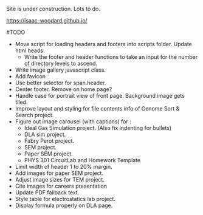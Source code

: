 Site is under construction. Lots to do.

https://isaac-woodard.github.io/

#TODO
- Move script for loading headers and footers into scripts folder. Update html heads.
  - Write the footer and header functions to take an input for the number of directory levels to ascend.
- Write image gallery javascript class.
- Add favicon
- Use better selector for span.header.
- Center footer. Remove on home page?
- Handle case for portrait view of front page. Background image gets tiled.
- Improve layout and styling for file contents info of Genome Sort & Search project.
- Figure out image carousel (with captions) for :
  - Ideal Gas Simulation project. (Also fix indenting for bullets)
  - DLA sim project.
  - Fabry Perot project.
  - SEM project.
  - Paper SEM project.
  - PHYS 301 CircuitLab and Homework Template
- Limit width of header 1 to 20% margin.
- Add images for paper SEM project.
- Adjust image sizes for TEM project.
- Cite images for careers presentation
- Update PDF fallback text.
- Style table for electrostatics lab project.
- Display formula properly on DLA page.